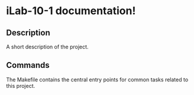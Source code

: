 # iLab-10-1 documentation!

## Description

A short description of the project.

## Commands

The Makefile contains the central entry points for common tasks related to this project.

